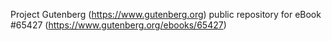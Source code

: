 Project Gutenberg (https://www.gutenberg.org) public repository for
eBook #65427 (https://www.gutenberg.org/ebooks/65427)
